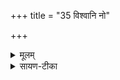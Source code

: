 +++
title = "35 विश्वानि नो"

+++


<details><summary>मूलम्</summary>

विश्वा॑नि नो दु॒र्गहा॑ जातवेदः ।  
सिन्धु॒न्न ना॒वा दु॑रि॒ताऽति॑पर्षि ।  
अग्ने॑ अत्रि॒वन्मन॑सा गृणा॒नः ।  
अ॒स्माक॑म्बोध्यवि॒ता त॒नूना᳚म् ।
</details>

<details><summary>सायण-टीका</summary>

12विश्वानि न इति ॥ हे! जातवेदः! नः अस्मदीयानि दुर्गहा दुष्परिहराणि विश्वानि दुरितानि पापानि अतिपर्षि अतीत्य पालय । तत्र दृष्टान्तः - यथा नावा सिन्धुं तीर्त्वा नाविकः प्रजाः पालयति । किंच अत्रिणा तुल्यमस्माकं मनसा गृणानः श्रद्धया कीर्त्यमानः स्तूयमानः । कर्मणि कर्तृप्रत्ययश्छान्दसः । यद्वा - मनसा गृणानः शब्दयन् साधु करोत्ययमिति अस्मद्यागं हृदयेन प्रशंसन् अस्माकं तनूनां शरीराणां पुत्रादिसंबन्धिनीनां अविता रक्षिता भव । अत्रिवत् बोधि बुध्यस्व । लोटि छान्दसः शपो लुक् । यद्वा - अत्र्यादिवत् अबोधि आद्रियते । छान्दसो लुक् । 'दीपजन' इत्यादिना कर्तरि चिण् । 'बहुलं छन्दस्यमाङ्योगेऽपि' इत्यडभावः ॥
</details>